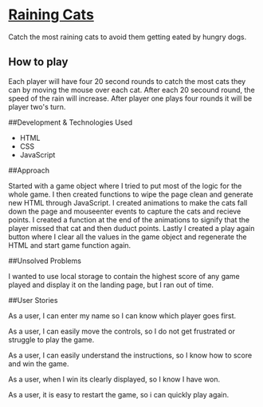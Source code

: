 # [Raining Cats](https://canderson22.github.io/raining_cats)

Catch the most raining cats to avoid them getting eated by hungry dogs.

## How to play
Each player will have four 20 second rounds to catch the most cats they can by moving the mouse over each cat.
After each 20 secound round, the speed of the rain will increase. After player one plays four rounds it will be player two's turn.

##Development & Technologies Used
- HTML
- CSS
- JavaScript

##Approach 

Started with a game object where I tried to put most of the logic for the whole game. I then created functions to wipe the page clean and generate new HTML through JavaScript. I created animations to make the cats fall down the page and mouseenter events to capture the cats and recieve points. I created a function at the end of the animations to signify that the player missed that cat and then duduct points. Lastly I created a play again button where I clear all the values in the game object and regenerate the HTML and start game function again.

##Unsolved Problems

I wanted to use local storage to contain the highest score of any game played and display it on the landing page, but I ran out of time.

##User Stories

As a user, I can enter my name so I can know which player goes first.

As a user, I can easily move the controls, so I do not get frustrated or struggle to play the game.

As a user, I can easily understand the instructions, so I know how to score and win the game.

As a user, when I win its clearly displayed, so I know I have won.

As a user, it is easy to restart the game, so i can quickly play again.
